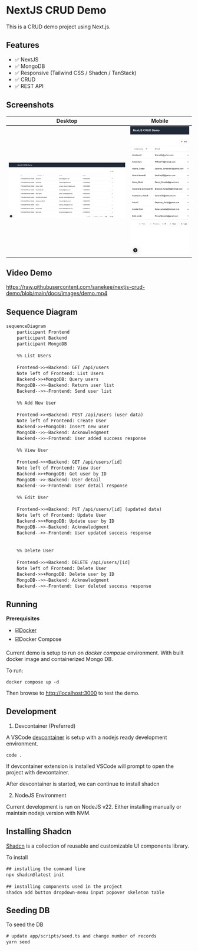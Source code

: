 # NextJS CRUD Demo

This is a CRUD demo project using Next.js.

## Features

* ✅ NextJS
* ✅ MongoDB
* ✅ Responsive (Tailwind CSS / Shadcn / TanStack)
* ✅ CRUD
* ✅ REST API

## Screenshots

| Desktop                    | Mobile                    |
|----------------------------|---------------------------|
|![](docs/images/desktop.png)|![](docs/images/mobile.png)|

## Video Demo

https://raw.githubusercontent.com/sanekee/nextjs-crud-demo/blob/main/docs/images/demo.mp4

## Sequence Diagram

```mermaid
sequenceDiagram
    participant Frontend
    participant Backend
    participant MongoDB

    %% List Users
    
    Frontend->>+Backend: GET /api/users
    Note left of Frontend: List Users
    Backend->>+MongoDB: Query users
    MongoDB-->>-Backend: Return user list
    Backend-->>-Frontend: Send user list

    %% Add New User

    Frontend->>+Backend: POST /api/users (user data)
    Note left of Frontend: Create User
    Backend->>+MongoDB: Insert new user
    MongoDB-->>-Backend: Acknowledgment
    Backend-->>-Frontend: User added success response
    
    %% View User

    Frontend->>+Backend: GET /api/users/[id]
    Note left of Frontend: View User
    Backend->>+MongoDB: Get user by ID
    MongoDB-->>-Backend: User detail
    Backend-->>-Frontend: User detail response

    %% Edit User
    
    Frontend->>+Backend: PUT /api/users/[id] (updated data)
    Note left of Frontend: Update User
    Backend->>+MongoDB: Update user by ID
    MongoDB-->>-Backend: Acknowledgment
    Backend-->>-Frontend: User updated success response
    

    %% Delete User

    Frontend->>+Backend: DELETE /api/users/[id]
    Note left of Frontend: Delete User
    Backend->>+MongoDB: Delete user by ID
    MongoDB-->>-Backend: Acknowledgment
    Backend-->>-Frontend: User deleted success response
```

## Running

**Prerequisites**
* ☑️[Docker](https://www.docker.com/)
* ☑️Docker Compose

Current demo is setup to run on *docker compose* environment. With built docker image and containerized Mongo DB.

To run:

```shell
docker compose up -d
```

Then browse to [http://localhost:3000](http://localhost:3000) to test the demo.

## Development

1. Devcontainer (Preferred)

A VSCode [devcontainer](https://marketplace.visualstudio.com/items?itemName=ms-vscode-remote.remote-containers) is setup with a nodejs ready development environment. 

```shell
code .
```

If devcontainer extension is installed VSCode will prompt to open the project with devcontainer.

After devcontainer is started, we can continue to install shadcn

2. NodeJS Environment

Current development is run on NodeJS v22. Either installing manually or maintain nodejs version with NVM.

## Installing Shadcn

[Shadcn](https://github.com/shadcn-ui/ui) is a collection of reusable and customizable UI components library.

To install

```shell
## installing the command line
npx shadcn@latest init

## installing components used in the project
shadcn add button dropdown-menu input popover skeleton table
```


## Seeding DB

To seed the DB

```shell
# update app/scripts/seed.ts and change number of records
yarn seed
```

